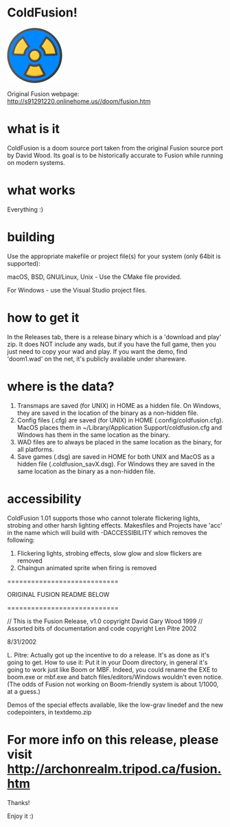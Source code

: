 # ColdFusion!
[![ColdFusion! Icon](https://github.com/atsb/coldfusion/blob/master/src/coldfusion_icon.png)](https://github.com/atsb/coldfusion)

Original Fusion webpage: http://s91291220.onlinehome.us//doom/fusion.htm

# what is it
ColdFusion is a doom source port taken from the original Fusion source port by David Wood.  Its goal is to be historically accurate to Fusion while running on modern systems.

# what works
Everything :)

# building
Use the appropriate makefile or project file(s) for your system (only 64bit is supported):

macOS, BSD, GNU/Linux, Unix - Use the CMake file provided.

For Windows - use the Visual Studio project files.

# how to get it
In the Releases tab, there is a release binary which is a 'download and play' zip.  It does NOT include any wads, but if you have the full game, then you just need to copy your wad and play.  If you want the demo, find 'doom1.wad' on the net, it's publicly available under shareware.

# where is the data?

1. Transmaps are saved (for UNIX) in HOME as a hidden file.  On Windows, they are saved in the location of the binary as a non-hidden file.
2. Config files (.cfg) are saved (for UNIX) in HOME (.config/coldfusion.cfg).  MacOS places them in ~/Library/Application Support/coldfusion.cfg and Windows has them in the same location as the binary.
3. WAD files are to always be placed in the same location as the binary, for all platforms.
4. Save games (.dsg) are saved in HOME for both UNIX and MacOS as a hidden file (.coldfusion_savX.dsg).  For Windows they are saved in the same location as the binary as a non-hidden file.

# accessibility

ColdFusion 1.01 supports those who cannot tolerate flickering lights, strobing and other harsh lighting effects.
Makesfiles and Projects have 'acc' in the name which will build with -DACCESSIBILITY which removes the following:
1. Flickering lights, strobing effects, slow glow and slow flickers are removed
2. Chaingun animated sprite when firing is removed

============================

ORIGINAL FUSION README BELOW

============================

// This is the Fusion Release, v1.0 copyright David Gary Wood 1999
// Assorted bits of documentation and code copyright Len Pitre 2002

8/31/2002

L. Pitre: Actually got up the incentive to do a release. It's as done
as it's going to get. How to use it: Put it in your Doom directory,
in general it's going to work just like Boom or MBF. Indeed, you could
rename the EXE to boom.exe or mbf.exe and batch files/editors/Windows
wouldn't even notice. (The odds of Fusion not working on Boom-friendly
system is about 1/1000, at a guess.)

Demos of the special effects available, like the low-grav linedef and
the new codepointers, in textdemo.zip 

For more info on this release, please visit
http://archonrealm.tripod.ca/fusion.htm 
============================

Thanks!

Enjoy it :)
